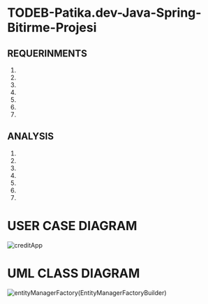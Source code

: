 # TODEB-Patika.dev-Java-Spring-Bitirme-Projesi

## REQUERINMENTS
1.
2.
3.
4.
5.
6.
7.


## ANALYSIS
1.
2.
3.
4.
5.
6.
7.


# USER CASE DIAGRAM

![creditApp](https://user-images.githubusercontent.com/82233346/184532300-0522f807-8fcd-4f1a-956d-372d18ba9a76.png)

# UML CLASS DIAGRAM

![entityManagerFactory(EntityManagerFactoryBuilder)](https://user-images.githubusercontent.com/82233346/184551807-f9f3dbde-532f-406c-8200-1b7bc6081d37.png)
